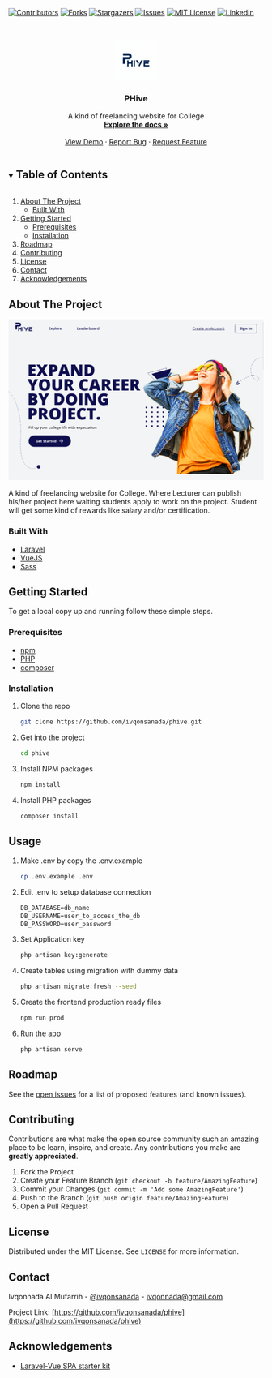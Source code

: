 <!-- PROJECT SHIELDS -->
[![Contributors][contributors-shield]][contributors-url]
[![Forks][forks-shield]][forks-url]
[![Stargazers][stars-shield]][stars-url]
[![Issues][issues-shield]][issues-url]
[![MIT License][license-shield]][license-url]
[![LinkedIn][linkedin-shield]][linkedin-url]



<!-- PROJECT LOGO -->
<br />
<p align="center">
  <a href="https://github.com/ivqonsanada/phive">
    <img src="public/icon-192x192.png" alt="Logo" width="80" height="80">
  </a>

  <h3 align="center">PHive</h3>

  <p align="center">
    A kind of freelancing website for College
    <br />
    <a href="https://github.com/ivqonsanada/phive"><strong>Explore the docs »</strong></a>
    <br />
    <br />
    <a href="https://pkl-demo.ivqonsanada.com/">View Demo</a>
    ·
    <a href="https://github.com/ivqonsanada/phive/issues">Report Bug</a>
    ·
    <a href="https://github.com/ivqonsanada/phive/issues">Request Feature</a>
  </p>
</p>



<!-- TABLE OF CONTENTS -->
<details open="open">
  <summary><h2 style="display: inline-block">Table of Contents</h2></summary>
  <ol>
    <li>
      <a href="#about-the-project">About The Project</a>
      <ul>
        <li><a href="#built-with">Built With</a></li>
      </ul>
    </li>
    <li>
      <a href="#getting-started">Getting Started</a>
      <ul>
        <li><a href="#prerequisites">Prerequisites</a></li>
        <li><a href="#installation">Installation</a></li>
      </ul>
    </li>
    <!-- <li><a href="#usage">Usage</a></li> -->
    <li><a href="#roadmap">Roadmap</a></li>
    <li><a href="#contributing">Contributing</a></li>
    <li><a href="#license">License</a></li>
    <li><a href="#contact">Contact</a></li>
    <li><a href="#acknowledgements">Acknowledgements</a></li>
  </ol>
</details>



<!-- ABOUT THE PROJECT -->
## About The Project

[![PHive Landing Page](public/github/landing-page.png)](https://pkl-demo.ivqonsanada.com)

A kind of freelancing website for College. Where Lecturer can publish his/her project here waiting students apply to work on the project. Student will get some kind of rewards like salary and/or certification. 

### Built With

* [Laravel](https://laravel.com/)
* [VueJS](https://vuejs.org/)
* [Sass](https://sass-lang.com/)

<!-- GETTING STARTED -->
## Getting Started

To get a local copy up and running follow these simple steps.

### Prerequisites

* [npm](https://nodejs.org/)
* [PHP](https://www.php.net/downloads)
* [composer](https://getcomposer.org/download/)
### Installation

1. Clone the repo
   ```sh
   git clone https://github.com/ivqonsanada/phive.git
   ```
2. Get into the project
   ```sh
   cd phive
   ```
3. Install NPM packages
   ```sh
   npm install
   ```
4. Install PHP packages
   ```sh
   composer install
   ```


<!-- USAGE EXAMPLES -->
## Usage

1. Make .env by copy the .env.example
   ```sh
   cp .env.example .env
   ```
2. Edit .env to setup database connection 
   ```dosini
   DB_DATABASE=db_name
   DB_USERNAME=user_to_access_the_db
   DB_PASSWORD=user_password
   ```
3. Set Application key
   ```sh
   php artisan key:generate
   ```
4. Create tables using migration with dummy data
   ```sh
   php artisan migrate:fresh --seed
   ```
5. Create the frontend production ready files 
   ```sh
   npm run prod
   ```
6. Run the app
   ```sh
   php artisan serve
   ```



<!-- ROADMAP -->
## Roadmap

See the [open issues](https://github.com/ivqonsanada/phive/issues) for a list of proposed features (and known issues).



<!-- CONTRIBUTING -->
## Contributing

Contributions are what make the open source community such an amazing place to be learn, inspire, and create. Any contributions you make are **greatly appreciated**.

1. Fork the Project
2. Create your Feature Branch (`git checkout -b feature/AmazingFeature`)
3. Commit your Changes (`git commit -m 'Add some AmazingFeature'`)
4. Push to the Branch (`git push origin feature/AmazingFeature`)
5. Open a Pull Request



<!-- LICENSE -->
## License

Distributed under the MIT License. See `LICENSE` for more information.



<!-- CONTACT -->
## Contact

Ivqonnada Al Mufarrih - [@ivqonsanada](https://twitter.com/ivqonsanada) - ivqonnada@gmail.com

Project Link: [https://github.com/ivqonsanada/phive](https://github.com/ivqonsanada/phive)



<!-- ACKNOWLEDGEMENTS -->
## Acknowledgements

* [Laravel-Vue SPA starter kit](https://github.com/cretueusebiu/laravel-vue-spa)



<!-- MARKDOWN LINKS & IMAGES -->
<!-- https://www.markdownguide.org/basic-syntax/#reference-style-links -->
[contributors-shield]: https://img.shields.io/github/contributors/ivqonsanada/phive.svg?style=for-the-badge
[contributors-url]: https://github.com/ivqonsanada/phive/graphs/contributors
[forks-shield]: https://img.shields.io/github/forks/ivqonsanada/phive.svg?style=for-the-badge
[forks-url]: https://github.com/ivqonsanada/phive/network/members
[stars-shield]: https://img.shields.io/github/stars/ivqonsanada/phive.svg?style=for-the-badge
[stars-url]: https://github.com/ivqonsanada/phive/stargazers
[issues-shield]: https://img.shields.io/github/issues/ivqonsanada/phive.svg?style=for-the-badge
[issues-url]: https://github.com/ivqonsanada/phive/issues
[license-shield]: https://img.shields.io/github/license/ivqonsanada/phive.svg?style=for-the-badge
[license-url]: https://github.com/ivqonsanada/phive/blob/master/LICENSE.txt
[linkedin-shield]: https://img.shields.io/badge/-LinkedIn-black.svg?style=for-the-badge&logo=linkedin&colorB=555
[linkedin-url]: https://linkedin.com/in/ivqonnada
